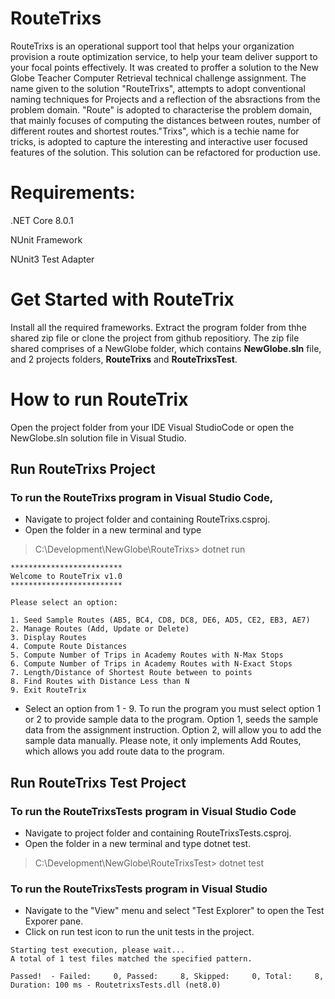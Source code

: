 # RouteTrixs
RouteTrixs is an operational support tool that helps your organization provision a route optimization service, to help your team deliver support to your focal points effectively. It was created to proffer a solution to the New Globe Teacher Computer Retrieval technical challenge assignment. The name given to the solution "RouteTrixs", attempts to adopt conventional naming techniques for Projects and a reflection of the absractions from the problem domain. "Route" is adopted to characterise the problem domain, that mainly focuses of computing the distances between routes, number of different routes and shortest routes."Trixs", which is a techie name for tricks, is adopted to capture the interesting and interactive user focused features of the solution. This solution can be refactored for production use.

# Requirements: 
.NET Core 8.0.1

NUnit Framework

NUnit3 Test Adapter 

# Get Started with RouteTrix
Install all the required frameworks. Extract the program folder from thhe shared zip file or clone the project from github repositiory. The zip file shared comprises of a NewGlobe folder,  which contains **NewGlobe.sln** file, and 2 projects folders, **RouteTrixs** and **RouteTrixsTest**.

# How to run RouteTrix
Open the project folder from your IDE Visual StudioCode or open the NewGlobe.sln solution file in Visual Studio.

## Run RouteTrixs Project
### To run the RouteTrixs program in Visual Studio Code, 
- Navigate to project folder and containing RouteTrixs.csproj. 
- Open the folder in a new terminal and type 
> C:\Development\NewGlobe\RouteTrixs> dotnet run

```
*************************
Welcome to RouteTrix v1.0
*************************

Please select an option:

1. Seed Sample Routes (AB5, BC4, CD8, DC8, DE6, AD5, CE2, EB3, AE7)
2. Manage Routes (Add, Update or Delete)
3. Display Routes
4. Compute Route Distances
5. Compute Number of Trips in Academy Routes with N-Max Stops
6. Compute Number of Trips in Academy Routes with N-Exact Stops
7. Length/Distance of Shortest Route between to points
8. Find Routes with Distance Less than N
9. Exit RouteTrix

```
- Select an option from 1 - 9. To run the program you must select option 1 or 2 to provide sample data to the program. Option 1, seeds the sample data from the assignment instruction. Option 2, will allow you to add the sample data manually. Please note, it only implements Add Routes, which allows you add route data to the program.

## Run RouteTrixs Test Project
### To run the RouteTrixsTests program in Visual Studio Code 
- Navigate to project folder and containing RouteTrixsTests.csproj. 
- Open the folder in a new terminal and type dotnet test.
> C:\Development\NewGlobe\RouteTrixsTest> dotnet test

### To run the RouteTrixsTests program in Visual Studio 
- Navigate to the "View" menu and select "Test Explorer" to open the Test Exporer pane. 
- Click on run test icon to run the unit tests in the project.

```
Starting test execution, please wait...
A total of 1 test files matched the specified pattern.

Passed!  - Failed:     0, Passed:     8, Skipped:     0, Total:     8, Duration: 100 ms - RoutetrixsTests.dll (net8.0)

```


